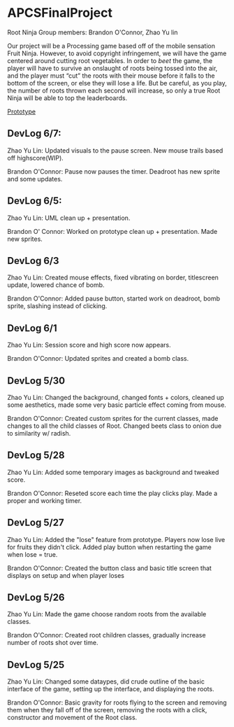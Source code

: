 # APCSFinalProject
Root Ninja
Group members: Brandon O'Connor, Zhao Yu lin

Our project will be a Processing game based off of the mobile sensation Fruit Ninja. However, to avoid copyright infringement, we will have the game centered around cutting root vegetables. In order to *beet* the game, the player will have to survive an onslaught of roots being tossed into the air, and the player must “cut” the roots with their mouse before it falls to the bottom of the screen, or else they will lose a life. But be careful, as you play, the number of roots thrown each second will increase, so only a true Root Ninja will be able to top the leaderboards. 

[Prototype](https://docs.google.com/document/d/1LKkPBnfiCc2c-gIcOuF8BnEu1Ett5MtOisJ37yS0cz4/edit?usp=sharing)

DevLog 6/7:
---
Zhao Yu Lin: Updated visuals to the pause screen. New mouse trails based off highscore(WIP).

Brandon O'Connor: Pause now pauses the timer. Deadroot has new sprite and some updates.

DevLog 6/5:
---
Zhao Yu Lin: UML clean up + presentation.

Brandon O' Connor: Worked on prototype clean up + presentation. Made new sprites.

DevLog 6/3
------
Zhao Yu Lin: Created mouse effects, fixed vibrating on border, titlescreen update, lowered chance of bomb.

Brandon O'Connor: Added pause button, started work on deadroot, bomb sprite, slashing instead of clicking.

DevLog 6/1
------
Zhao Yu Lin: Session score and high score now appears. 

Brandon O'Connor: Updated sprites and created a bomb class.

DevLog 5/30
------
Zhao Yu Lin: Changed the background, changed fonts + colors, cleaned up some aesthetics, made some very basic particle effect coming from mouse.

Brandon O'Connor: Created custom sprites for the current classes, made changes to all the child classes of Root. Changed beets class to onion due to similarity w/ radish.  

DevLog 5/28
------
Zhao Yu Lin: Added some temporary images as background and tweaked score.

Brandon O'Connor: Reseted score each time the play clicks play. Made a proper and working timer.

DevLog 5/27
------
Zhao Yu Lin: Added the "lose" feature from prototype. Players now lose live for fruits they didn't click. Added play button when restarting the game when lose = true.

Brandon O'Connor: Created the button class and basic title screen that displays on setup and when player loses

DevLog 5/26
------
Zhao Yu Lin: Made the game choose random roots from the available classes.

Brandon O'Connor: Created root children classes, gradually increase number of roots shot over time.

DevLog 5/25
------
Zhao Yu Lin: Changed some dataypes, did crude outline of the basic interface of the game, setting up the interface, and displaying the roots.

Brandon O'Connor: Basic gravity for roots flying to the screen and removing them when they fall off of the screen, removing the roots with a click, constructor and movement of the Root class.




